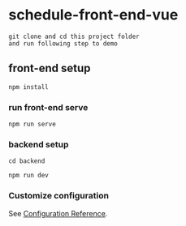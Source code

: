 # schedule-front-end-vue
```
git clone and cd this project folder
and run following step to demo
```
## front-end setup
```
npm install
```

### run front-end serve
```
npm run serve
```

### backend setup
```
cd backend
```
```
npm run dev
```

### Customize configuration
See [Configuration Reference](https://cli.vuejs.org/config/).
